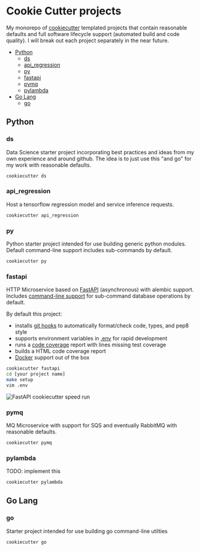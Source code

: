 # Cookie Cutter projects

My monorepo of [cookiecutter](https://github.com/cookiecutter/cookiecutter)
templated projects that contain reasonable defaults and full software lifecycle
support (automated build and code quality).  I will break out each project
separately in the near future.

<!-- toc -->

- [Python](#python)
  * [ds](#ds)
  * [api_regression](#api_regression)
  * [py](#py)
  * [fastapi](#fastapi)
  * [pymq](#pymq)
  * [pylambda](#pylambda)
- [Go Lang](#go-lang)
  * [go](#go)

<!-- tocstop -->

## Python

### ds

Data Science starter project incorporating best practices and ideas from my own
experience and around github.  The idea is to just use this "and go" for my
work with reasonable defaults.

```bash
cookiecutter ds
```

### api_regression

Host a tensorflow regression model and service inference requests.

```bash
cookiecutter api_regression
```

### py

Python starter project intended for use building generic python modules.
Default command-line support includes sub-commands by default.

```bash
cookiecutter py
```

### fastapi

HTTP Microservice based on [FastAPI](https://fastapi.tiangolo.com/) (asynchronous) with alembic support.
Includes [command-line support](https://docs.python.org/3/library/argparse.html) for sub-command database operations by default.

By default this project:
- installs [git hooks](https://pre-commit.com/hooks.html) to automatically format/check code, types, and pep8 style
- supports environment variables in [.env](https://pypi.org/project/python-dotenv/#getting-started) for rapid development
- runs a [code coverage](https://pytest-cov.readthedocs.io/en/latest/readme.html#usage) report with lines missing test coverage
- builds a HTML code coverage report
- [Docker](https://docs.docker.com/engine/reference/builder/) support out of the box

```bash
cookiecutter fastapi
cd [your project name]
make setup
vim .env
```

![FastAPI cookiecutter speed run](https://github.com/memoryaligned/memoryaligned/blob/main/images/fastapi_speedrun.gif)

### pymq

MQ Microservice with support for SQS and eventually RabbitMQ with reasonable
defaults.

```bash
cookiecutter pymq
```

### pylambda

TODO: implement this

```bash
cookiecutter pylambda
```

## Go Lang

### go

Starter project intended for use building go command-line utilties

```bash
cookiecutter go
```
